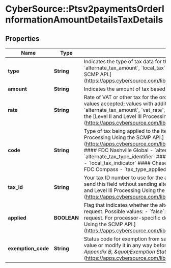 # CyberSource::Ptsv2paymentsOrderInformationAmountDetailsTaxDetails

## Properties
Name | Type | Description | Notes
------------ | ------------- | ------------- | -------------
**type** | **String** | Indicates the type of tax data for the _taxDetails_ object.  Possible values: For processor-specific details, see the &#x60;alternate_tax_amount&#x60;, &#x60;local_tax&#x60;, &#x60;national_tax&#x60; or &#x60;vat_tax_amount&#x60; field descriptions in [Level II and Level III Processing Using the SCMP API.] (https://apps.cybersource.com/library/documentation/dev_guides/Level_2_3_SCMP_API/html/wwhelp/wwhimpl/js/html/wwhelp.htm)  | [optional] 
**amount** | **String** | Indicates the amount of tax based on the &#x60;type&#x60; field as described in the table below:  | type      | type description | |-----------|--------------------| | &#x60;alternate&#x60; | Total amount of alternate tax for the order. | | &#x60;local&#x60;     | Sales tax for the order. | | &#x60;national&#x60;  | National tax for the order. | | &#x60;vat&#x60;       | Total amount of Value Added Tax (VAT) included in the order. | | &#x60;other&#x60;     | Other tax. |  For processor-specific details, see the &#x60;alternate_tax_amount&#x60;, &#x60;local_tax&#x60;, &#x60;national_tax&#x60;, &#x60;vat_tax_amount&#x60; or &#x60;other_tax#_amount&#x60; field descriptions in [Level II and Level III Processing Using the SCMP API.] (https://apps.cybersource.com/library/documentation/dev_guides/Level_2_3_SCMP_API/html/wwhelp/wwhimpl/js/html/wwhelp.htm)  | [optional] 
**rate** | **String** | Rate of VAT or other tax for the order.  Example 0.040 (&#x3D;4%)  Valid range: 0.01 to 0.99 (1% to 99%, with only whole percentage values accepted; values with additional decimal places will be truncated)  For processor-specific details, see the &#x60;alternate_tax_amount&#x60;, &#x60;vat_rate&#x60;, &#x60;vat_tax_rate&#x60;, &#x60;local_tax&#x60;, &#x60;national_tax&#x60;, &#x60;vat_tax_amount&#x60; or &#x60;other_tax#_rate&#x60; field descriptions in the [Level II and Level III Processing Using the SCMP API Guide.] (https://apps.cybersource.com/library/documentation/dev_guides/Level_2_3_SCMP_API/html/wwhelp/wwhimpl/js/html/wwhelp.htm)  | [optional] 
**code** | **String** | Type of tax being applied to the item.  For possible values, see the processor-specific field descriptions in [Level II and Level III Processing Using the SCMP API.] (https://apps.cybersource.com/library/documentation/dev_guides/Level_2_3_SCMP_API/html/wwhelp/wwhimpl/js/html/wwhelp.htm):  #### FDC Nashville Global - &#x60;alternate_tax_type_applied&#x60; - &#x60;alternate_tax_type_identifier&#x60;  #### Worldpay VAP - &#x60;alternate_tax_type_identifier&#x60;  #### RBS WorldPay Atlanta - &#x60;tax_type_applied&#x60;  #### TSYS Acquiring Solutions - &#x60;tax_type_applied&#x60; - &#x60;local_tax_indicator&#x60;  #### Chase Paymentech Solutions - &#x60;tax_type_applied&#x60;  #### Elavon Americas - &#x60;local_tax_indicator&#x60;  #### FDC Compass - &#x60;tax_type_applied&#x60;  #### OmniPay Direct - &#x60;local_tax_indicator&#x60;  | [optional] 
**tax_id** | **String** | Your tax ID number to use for the alternate tax amount. Required if you set alternate tax amount to any value, including zero. You may send this field without sending alternate tax amount.  For processor-specific details, see &#x60;alternate_tax_id&#x60; field description in [Level II and Level III Processing Using the SCMP API.] (https://apps.cybersource.com/library/documentation/dev_guides/Level_2_3_SCMP_API/html/wwhelp/wwhimpl/js/html/wwhelp.htm)  | [optional] 
**applied** | **BOOLEAN** | Flag that indicates whether the alternate tax amount (&#x60;orderInformation.amountDetails.taxDetails[].amount&#x60;) is included in the request.  Possible values: - &#x60;false&#x60;: alternate tax amount is not included in the request. - &#x60;true&#x60;: alternate tax amount is included in the request.  For processor-specific details, see &#x60;alternate_tax_amount_indicator&#x60; field description in [Level II and Level III Processing Using the SCMP API.] (https://apps.cybersource.com/library/documentation/dev_guides/Level_2_3_SCMP_API/html/wwhelp/wwhimpl/js/html/wwhelp.htm)  | [optional] 
**exemption_code** | **String** | Status code for exemption from sales and use tax. This field is a pass-through, which means that CyberSource does not verify the value or modify it in any way before sending it to the processor.  For possible values and important information for using this field, see _Appendix B, \&quot;Exemption Status Values_ and _Offer-Level Tax Fields_ in [Level II and Level III Processing Using the SCMP API.] (https://apps.cybersource.com/library/documentation/dev_guides/Level_2_3_SCMP_API/html/wwhelp/wwhimpl/js/html/wwhelp.htm)  | [optional] 



